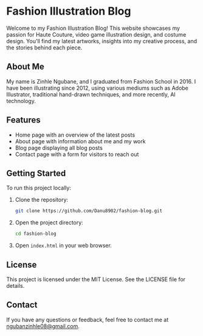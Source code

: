 # Fashion Illustration Blog

Welcome to my Fashion Illustration Blog! This website showcases my passion for Haute Couture, video game illustration design, and costume design. You'll find my latest artworks, insights into my creative process, and the stories behind each piece.

## About Me

My name is Zinhle Ngubane, and I graduated from Fashion School in 2016. I have been illustrating since 2012, using various mediums such as Adobe Illustrator, traditional hand-drawn techniques, and more recently, AI technology.

## Features

- Home page with an overview of the latest posts
- About page with information about me and my work
- Blog page displaying all blog posts
- Contact page with a form for visitors to reach out

## Getting Started

To run this project locally:

1. Clone the repository:
    ```sh
    git clone https://github.com/Danu8902/fashion-blog.git
    ```

2. Open the project directory:
    ```sh
    cd fashion-blog
    ```

3. Open `index.html` in your web browser.

## License

This project is licensed under the MIT License. See the LICENSE file for details.

## Contact

If you have any questions or feedback, feel free to contact me at ngubanzinhle08@gmail.com.
